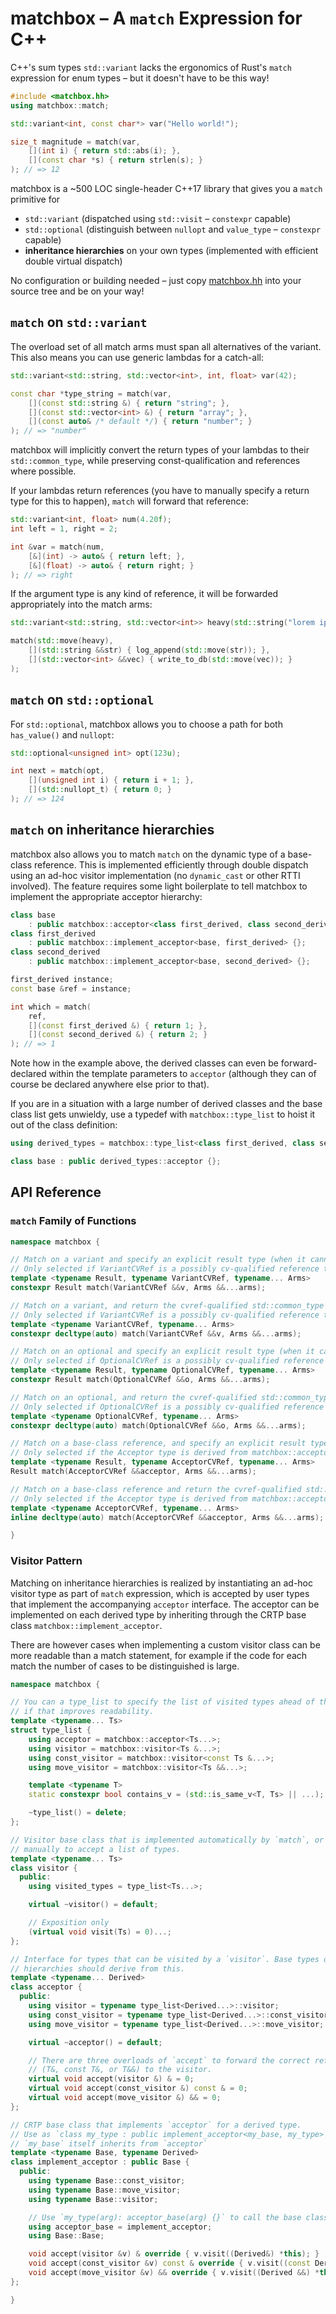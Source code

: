 # matchbox – A `match` Expression for C++

C++'s sum types `std::variant` lacks the ergonomics of Rust's `match` expression for enum types – but it doesn't have to be this way!

```c++
#include <matchbox.hh>
using matchbox::match;

std::variant<int, const char*> var("Hello world!");

size_t magnitude = match(var,
    [](int i) { return std::abs(i); },
    [](const char *s) { return strlen(s); }
); // => 12
```

matchbox is a ~500 LOC single-header C++17 library that gives you a `match` primitive for
- `std::variant` (dispatched using `std::visit` – `constexpr` capable)
- `std::optional` (distinguish between `nullopt` and `value_type` – `constexpr` capable)
- **inheritance hierarchies** on your own types (implemented with efficient double virtual dispatch)

No configuration or building needed – just copy [matchbox.hh](include/matchbox.hh) into your source tree and be on your way!

## `match` on `std::variant`

The overload set of all match arms must span all alternatives of the variant. This also means you can use generic lambdas for a catch-all:
```c++
std::variant<std::string, std::vector<int>, int, float> var(42);

const char *type_string = match(var,
    [](const std::string &) { return "string"; },
    [](const std::vector<int> &) { return "array"; },
    [](const auto& /* default */) { return "number"; }
); // => "number"
```

matchbox will implicitly convert the return types of your lambdas to their `std::common_type`, while preserving const-qualification and references where possible.

If your lambdas return references (you have to manually specify a return type for this to happen), `match` will forward that reference:
```c++
std::variant<int, float> num(4.20f);
int left = 1, right = 2;

int &var = match(num,
    [&](int) -> auto& { return left; },
    [&](float) -> auto& { return right; }
); // => right
```

If the argument type is any kind of reference, it will be forwarded appropriately into the match arms:
```c++
std::variant<std::string, std::vector<int>> heavy(std::string("lorem ipsum"));

match(std::move(heavy),
    [](std::string &&str) { log_append(std::move(str)); },
    [](std::vector<int> &&vec) { write_to_db(std::move(vec)); }
);
```

## `match` on `std::optional`

For `std::optional`, matchbox allows you to choose a path for both `has_value()` and `nullopt`:
```c++
std::optional<unsigned int> opt(123u);

int next = match(opt,
    [](unsigned int i) { return i + 1; },
    [](std::nullopt_t) { return 0; }
); // => 124
```

## `match` on inheritance hierarchies

matchbox also allows you to match `match` on the dynamic type of a base-class reference.
This is implemented efficiently through double dispatch using an ad-hoc visitor implementation (no `dynamic_cast` or other RTTI involved).
The feature requires some light boilerplate to tell matchbox to implement the appropriate acceptor hierarchy:

```c++
class base
    : public matchbox::acceptor<class first_derived, class second_derived> {};
class first_derived
    : public matchbox::implement_acceptor<base, first_derived> {};
class second_derived
    : public matchbox::implement_acceptor<base, second_derived> {};

first_derived instance;
const base &ref = instance;

int which = match(
    ref,
    [](const first_derived &) { return 1; },
    [](const second_derived &) { return 2; }
); // => 1
```

Note how in the example above, the derived classes can even be forward-declared within the template parameters to `acceptor` (although they can of course be declared anywhere else prior to that).

If you are in a situation with a large number of derived classes and the base class list gets unwieldy, use a typedef with `matchbox::type_list` to hoist it out of the class definition:

```c++
using derived_types = matchbox::type_list<class first_derived, class second_derived>;

class base : public derived_types::acceptor {};
```

## API Reference

### `match` Family of Functions

```c++
namespace matchbox {

// Match on a variant and specify an explicit result type (when it cannot be deduced).
// Only selected if VariantCVRef is a possibly cv-qualified reference to std::variant.
template <typename Result, typename VariantCVRef, typename... Arms>
constexpr Result match(VariantCVRef &&v, Arms &&...arms);

// Match on a variant, and return the cvref-qualified std::common_type of results.
// Only selected if VariantCVRef is a possibly cv-qualified reference to std::variant.
template <typename VariantCVRef, typename... Arms>
constexpr decltype(auto) match(VariantCVRef &&v, Arms &&...arms);

// Match on an optional and specify an explicit result type (when it cannot be deduced).
// Only selected if OptionalCVRef is a possibly cv-qualified reference to std::optional.
template <typename Result, typename OptionalCVRef, typename... Arms>
constexpr Result match(OptionalCVRef &&o, Arms &&...arms);

// Match on an optional, and return the cvref-qualified std::common_type of results.
// Only selected if OptionalCVRef is a possibly cv-qualified reference to std::optional.
template <typename OptionalCVRef, typename... Arms>
constexpr decltype(auto) match(OptionalCVRef &&o, Arms &&...arms);

// Match on a base-class reference, and specify an explicit result type.
// Only selected if the Acceptor type is derived from matchbox::acceptor<...>.
template <typename Result, typename AcceptorCVRef, typename... Arms>
Result match(AcceptorCVRef &&acceptor, Arms &&...arms);

// Match on a base-class reference and return the cvref-qualified std::common_type of results.
// Only selected if the Acceptor type is derived from matchbox::acceptor<...>.
template <typename AcceptorCVRef, typename... Arms>
inline decltype(auto) match(AcceptorCVRef &&acceptor, Arms &&...arms);

}
```

### Visitor Pattern

Matching on inheritance hierarchies is realized by instantiating an ad-hoc visitor type as part of `match` expression, which is accepted by user types that implement the accompanying `acceptor` interface.
The acceptor can be implemented on each derived type by inheriting through the CRTP base class `matchbox::implement_acceptor`.

There are however cases when implementing a custom visitor class can be more readable than a match statement, for example if the code for each match the number of cases to be distinguished is large.

```c++
namespace matchbox {

// You can a type_list to specify the list of visited types ahead of the acceptor class
// if that improves readability.
template <typename... Ts>
struct type_list {
    using acceptor = matchbox::acceptor<Ts...>;
    using visitor = matchbox::visitor<Ts &...>;
    using const_visitor = matchbox::visitor<const Ts &...>;
    using move_visitor = matchbox::visitor<Ts &&...>;

    template <typename T>
    static constexpr bool contains_v = (std::is_same_v<T, Ts> || ...);

    ~type_list() = delete;
};

// Visitor base class that is implemented automatically by `match`, or can be implemented
// manually to accept a list of types.
template <typename... Ts>
class visitor {
  public:
    using visited_types = type_list<Ts...>;

    virtual ~visitor() = default;

    // Exposition only
    (virtual void visit(Ts) = 0)...;
};

// Interface for types that can be visited by a `visitor`. Base types of your visitable
// hierarchies should derive from this.
template <typename... Derived>
class acceptor {
  public:
    using visitor = typename type_list<Derived...>::visitor;
    using const_visitor = typename type_list<Derived...>::const_visitor;
    using move_visitor = typename type_list<Derived...>::move_visitor;

    virtual ~acceptor() = default;

    // There are three overloads of `accept` to forward the correct reference type
    // (T&, const T&, or T&&) to the visitor.
    virtual void accept(visitor &) & = 0;
    virtual void accept(const_visitor &) const & = 0;
    virtual void accept(move_visitor &) && = 0;
};

// CRTP base class that implements `acceptor` for a derived type.
// Use as `class my_type : public implement_acceptor<my_base, my_type> {};`, where
// `my_base` itself inherits from `acceptor`
template <typename Base, typename Derived>
class implement_acceptor : public Base {
  public:
    using typename Base::const_visitor;
    using typename Base::move_visitor;
    using typename Base::visitor;

    // Use `my_type(arg): acceptor_base(arg) {}` to call the base class constructor
    using acceptor_base = implement_acceptor;
    using Base::Base;

    void accept(visitor &v) & override { v.visit((Derived&) *this); }
    void accept(const_visitor &v) const & override { v.visit((const Derived&) *this); }
    void accept(move_visitor &v) && override { v.visit((Derived &&) *this); }
};

}
```
